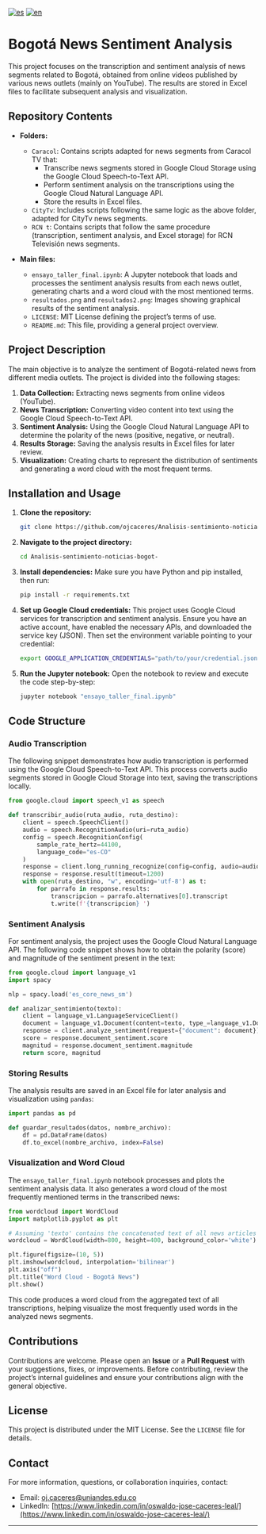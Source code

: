 [![es](https://img.shields.io/badge/lang-es-yellow.svg)](https://github.com/ojcaceres/Analisis-sentimiento-noticias-bogot-/blob/main/README.md)
[![en](https://img.shields.io/badge/lang-en-red.svg)](https://github.com/ojcaceres/Analisis-sentimiento-noticias-bogot-/blob/main/README.en.md)

# Bogotá News Sentiment Analysis

This project focuses on the transcription and sentiment analysis of news segments related to Bogotá, obtained from online videos published by various news outlets (mainly on YouTube). The results are stored in Excel files to facilitate subsequent analysis and visualization.

## Repository Contents

- **Folders:**
  - `Caracol`: Contains scripts adapted for news segments from Caracol TV that:
    - Transcribe news segments stored in Google Cloud Storage using the Google Cloud Speech-to-Text API.
    - Perform sentiment analysis on the transcriptions using the Google Cloud Natural Language API.
    - Store the results in Excel files.
  - `CityTv`: Includes scripts following the same logic as the above folder, adapted for CityTv news segments.
  - `RCN t`: Contains scripts that follow the same procedure (transcription, sentiment analysis, and Excel storage) for RCN Televisión news segments.

- **Main files:**
  - `ensayo_taller_final.ipynb`: A Jupyter notebook that loads and processes the sentiment analysis results from each news outlet, generating charts and a word cloud with the most mentioned terms.
  - `resultados.png` and `resultados2.png`: Images showing graphical results of the sentiment analysis.
  - `LICENSE`: MIT License defining the project’s terms of use.
  - `README.md`: This file, providing a general project overview.

## Project Description

The main objective is to analyze the sentiment of Bogotá-related news from different media outlets. The project is divided into the following stages:

1. **Data Collection:** Extracting news segments from online videos (YouTube).
2. **News Transcription:** Converting video content into text using the Google Cloud Speech-to-Text API.
3. **Sentiment Analysis:** Using the Google Cloud Natural Language API to determine the polarity of the news (positive, negative, or neutral).
4. **Results Storage:** Saving the analysis results in Excel files for later review.
5. **Visualization:** Creating charts to represent the distribution of sentiments and generating a word cloud with the most frequent terms.

## Installation and Usage

1. **Clone the repository:**
   ```bash
   git clone https://github.com/ojcaceres/Analisis-sentimiento-noticias-bogot-.git
   ```

2. **Navigate to the project directory:**
   ```bash
   cd Analisis-sentimiento-noticias-bogot-
   ```

3. **Install dependencies:**
   Make sure you have Python and pip installed, then run:
   ```bash
   pip install -r requirements.txt
   ```

4. **Set up Google Cloud credentials:**
   This project uses Google Cloud services for transcription and sentiment analysis. Ensure you have an active account, have enabled the necessary APIs, and downloaded the service key (JSON). Then set the environment variable pointing to your credential:
   ```bash
   export GOOGLE_APPLICATION_CREDENTIALS="path/to/your/credential.json"
   ```

5. **Run the Jupyter notebook:**
   Open the notebook to review and execute the code step-by-step:
   ```bash
   jupyter notebook "ensayo_taller_final.ipynb"
   ```

## Code Structure

### Audio Transcription

The following snippet demonstrates how audio transcription is performed using the Google Cloud Speech-to-Text API. This process converts audio segments stored in Google Cloud Storage into text, saving the transcriptions locally.

```python
from google.cloud import speech_v1 as speech

def transcribir_audio(ruta_audio, ruta_destino):
    client = speech.SpeechClient()
    audio = speech.RecognitionAudio(uri=ruta_audio)
    config = speech.RecognitionConfig(
        sample_rate_hertz=44100,
        language_code="es-CO"
    )
    response = client.long_running_recognize(config=config, audio=audio)
    response = response.result(timeout=1200)
    with open(ruta_destino, "w", encoding='utf-8') as t:
        for parrafo in response.results:
            transcripcion = parrafo.alternatives[0].transcript
            t.write(f'{transcripcion} ')
```

### Sentiment Analysis

For sentiment analysis, the project uses the Google Cloud Natural Language API. The following code snippet shows how to obtain the polarity (score) and magnitude of the sentiment present in the text:

```python
from google.cloud import language_v1
import spacy

nlp = spacy.load('es_core_news_sm')

def analizar_sentimiento(texto):
    client = language_v1.LanguageServiceClient()
    document = language_v1.Document(content=texto, type_=language_v1.Document.Type.PLAIN_TEXT)
    response = client.analyze_sentiment(request={"document": document})
    score = response.document_sentiment.score
    magnitud = response.document_sentiment.magnitude
    return score, magnitud
```

### Storing Results

The analysis results are saved in an Excel file for later analysis and visualization using `pandas`:

```python
import pandas as pd

def guardar_resultados(datos, nombre_archivo):
    df = pd.DataFrame(datos)
    df.to_excel(nombre_archivo, index=False)
```

### Visualization and Word Cloud

The `ensayo_taller_final.ipynb` notebook processes and plots the sentiment analysis data. It also generates a word cloud of the most frequently mentioned terms in the transcribed news:

```python
from wordcloud import WordCloud
import matplotlib.pyplot as plt

# Assuming 'texto' contains the concatenated text of all news articles
wordcloud = WordCloud(width=800, height=400, background_color='white').generate(texto)

plt.figure(figsize=(10, 5))
plt.imshow(wordcloud, interpolation='bilinear')
plt.axis("off")
plt.title("Word Cloud - Bogotá News")
plt.show()
```

This code produces a word cloud from the aggregated text of all transcriptions, helping visualize the most frequently used words in the analyzed news segments.

## Contributions

Contributions are welcome. Please open an **Issue** or a **Pull Request** with your suggestions, fixes, or improvements. Before contributing, review the project’s internal guidelines and ensure your contributions align with the general objective.

## License

This project is distributed under the MIT License. See the `LICENSE` file for details.

## Contact

For more information, questions, or collaboration inquiries, contact:

- Email: oj.caceres@uniandes.edu.co
- LinkedIn: [https://www.linkedin.com/in/oswaldo-jose-caceres-leal/](https://www.linkedin.com/in/oswaldo-jose-caceres-leal/)

---
